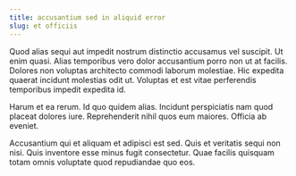 ```yaml
---
title: accusantium sed in aliquid error
slug: et officiis
---
```


Quod alias sequi aut impedit nostrum distinctio accusamus vel suscipit. Ut enim quasi. Alias temporibus vero dolor accusantium porro non ut at facilis. Dolores non voluptas architecto commodi laborum molestiae. Hic expedita quaerat incidunt molestias odit ut. Voluptas et est vitae perferendis temporibus impedit expedita id.

Harum et ea rerum. Id quo quidem alias. Incidunt perspiciatis nam quod placeat dolores iure. Reprehenderit nihil quos eum maiores. Officia ab eveniet.

Accusantium qui et aliquam et adipisci est sed. Quis et veritatis sequi non nisi. Quis inventore esse minus fugit consectetur. Quae facilis quisquam totam omnis voluptate quod repudiandae quo eos.
